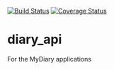 [![Build Status](https://travis-ci.org/runor-thoughtstudio/diary_api.svg?branch=develop)](https://travis-ci.org/runor-thoughtstudio/diary_api) [![Coverage Status](https://coveralls.io/repos/github/runor-thoughtstudio/diary_api/badge.svg?branch=master)](https://coveralls.io/github/runor-thoughtstudio/diary_api?branch=master)

# diary_api
For the MyDiary applications
